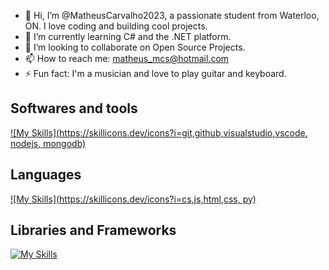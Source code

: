 - 👋 Hi, I’m @MatheusCarvalho2023, a passionate student from Waterloo, ON. I love coding and building cool projects.
- 🌱 I’m currently learning C# and the .NET platform.
- 💞️ I’m looking to collaborate on Open Source Projects.
- 📫 How to reach me: matheus_mcs@hotmail.com
- ⚡ Fun fact: I'm a musician and love to play guitar and keyboard.

## Softwares and tools
[![My Skills](https://skillicons.dev/icons?i=git,github,visualstudio,vscode, nodejs, mongodb)](https://skillicons.dev)

## Languages
[![My Skills](https://skillicons.dev/icons?i=cs,js,html,css, py)](https://skillicons.dev)

## Libraries and Frameworks
[![My Skills](https://skillicons.dev/icons?i=dotnet)](https://skillicons.dev)

<!---
MatheusCarvalho2023/MatheusCarvalho2023 is a ✨ special ✨ repository because its `README.md` (this file) appears on your GitHub profile.
You can click the Preview link to take a look at your changes.
--->
